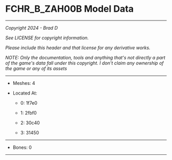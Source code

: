 # FCHR_B_ZAH00B Model Data

---

*Copyright 2024 - Brad D*

*See LICENSE for copyright information.*

*Please include this header and that license for any derivative works.*

*NOTE: Only the documentation, tools and anything that's not directly a part of the game's data fall under this copyright. I don't claim any ownership of the game or any of its assets*

---

* Meshes: 4

* Located At:

  * 0: 1f7e0

  * 1: 2fbf0

  * 2: 30c40

  * 3: 31450

---

* Bones: 0

---

